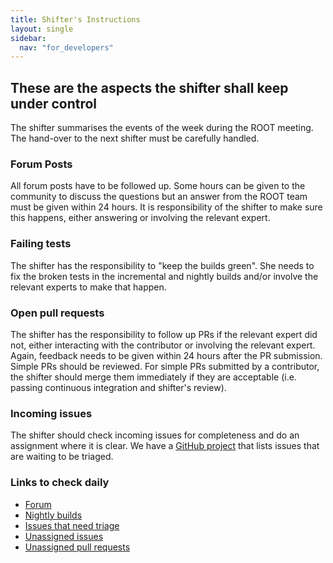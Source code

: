 ```yaml
---
title: Shifter's Instructions
layout: single
sidebar:
  nav: "for_developers"
---
```


## These are the aspects the shifter shall keep under control
The shifter summarises the events of the week during the ROOT meeting. The hand-over
to the next shifter must be carefully handled.

### Forum Posts
All forum posts have to be followed up. Some hours can be given to the community
to discuss the questions but an answer from the ROOT team must be given within 24 hours.
It is responsibility of the shifter to make sure this happens, either answering or
involving the relevant expert.

### Failing tests
The shifter has the responsibility to "keep the builds green". She needs to fix
the broken tests in the incremental and nightly builds and/or involve the relevant
experts to make that happen.

### Open pull requests
The shifter has the responsibility to follow up PRs if the relevant expert did not,
either interacting with the contributor or involving the relevant expert. Again,
feedback needs to be given within 24 hours after the PR submission. Simple PRs should
be reviewed. For simple PRs submitted by a contributor, the shifter should merge them
immediately if they are acceptable (i.e. passing continuous integration and shifter's review).

### Incoming issues
The shifter should check incoming issues for completeness and do an assignment where it is clear.
We have a [GitHub project](https://github.com/root-project/root/projects/2) that lists issues that are waiting to be triaged.

### Links to check daily

- [Forum](https://root-forum.cern.ch/latest)
- [Nightly builds](https://lcgapp-services.cern.ch/root-jenkins/view/ROOT%20Nightly/)
- [Issues that need triage](https://github.com/root-project/root/projects/2)
- [Unassigned issues](https://github.com/root-project/root/issues?q=is%3Aopen+is%3Aissue+no%3Aassignee)
- [Unassigned pull requests](https://github.com/root-project/root/pulls?q=is%3Aopen+is%3Apr+no%3Aassignee)
